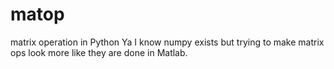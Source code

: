 # matop
matrix operation in Python
Ya I know numpy exists but trying to make matrix ops look more like they are done in Matlab.
